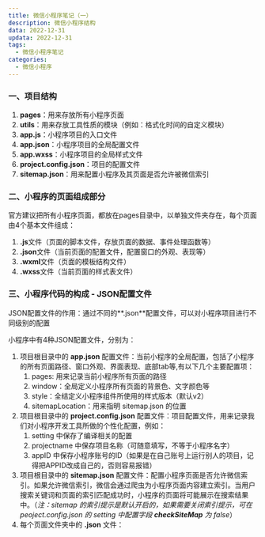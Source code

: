 ```yaml
---
title: 微信小程序笔记（一）
description: 微信小程序结构
data: 2022-12-31
updata: 2022-12-31 
tags: 
  - 微信小程序笔记
categories:
  - 微信小程序
---
```

### 一、项目结构

1. **pages**：用来存放所有小程序页面
2. **utils**：用来存放工具性质的模块（例如：格式化时间的自定义模块）
3. **app.js**：小程序项目的入口文件
4. **app.json**：小程序项目的全局配置文件
5. **app.wxss**：小程序项目的全局样式文件
6. **project.config.json**：项目的配置文件
7. **sitemap.json**：用来配置小程序及其页面是否允许被微信索引

### 二、小程序的页面组成部分

官方建议把所有小程序页面，都放在pages目录中，以单独文件夹存在，每个页面由4个基本文件组成：

1. **.js**文件（页面的脚本文件，存放页面的数据、事件处理函数等）
2. **.json**文件（当前页面的配置文件，配置窗口的外观、表现等）
3. **.wxml**文件（页面的模板结构文件）
4. **.wxss**文件（当前页面的样式表文件）

### 三、小程序代码的构成 - JSON配置文件

JSON配置文件的作用：通过不同的**.json**配置文件，可以对小程序项目进行不同级别的配置

小程序中有4种JSON配置文件，分别为：

1. 项目根目录中的 **app.json** 配置文件：当前小程序的全局配置，包括了小程序的所有页面路径、窗口外观、界面表现、底部tab等,有以下几个主要配置项：
   1. pages: 用来记录当前小程序所有页面的路径
   2. window：全局定义小程序所有页面的背景色、文字颜色等
   3. style：全结定义小程序组件所使用的样式版本（默认v2）
   4. sitemapLocation：用来指明 sitemap.json 的位置
2. 项目根目录中的 **project.config.json** 配置文件：项目配置文件，用来记录我们对小程序开发工具所做的个性化配置，例如：
   1. setting 中保存了编译相关的配置
   2. projectname 中保存项目名称（可随意填写，不等于小程序名字）
   3. appID 中保存小程序账号的ID（如果是在自己账号上运行别人的项目，记得把APPID改成自己的，否则容易报错）
3. 项目根目录中的 **sitemap.json** 配置文件：配置小程序页面是否允许微信索引。如果允许微信索引，微信会通过爬虫为小程序页面内容建立索引。当用户搜索关键词和页面的索引匹配成功时，小程序的页面将可能展示在搜索结果中。（*注：sitemap 的索引提示是默认开启的，如果需要关闭索引提示，可在peoject.config.json 的 setting 中配置字段 **checkSiteMap** 为 false*）
4. 每个页面文件夹中的 **.json** 文件：